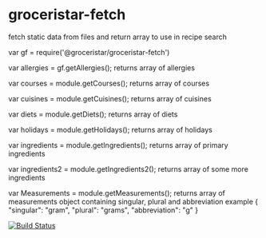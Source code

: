 # groceristar-fetch
fetch static data from files and return array to use in recipe search

var gf = require('@groceristar/groceristar-fetch')

var allergies = gf.getAllergies();
returns array of allergies

var courses = module.getCourses();
returns array of courses

var cuisines = module.getCuisines();
returns array of cuisines

var diets = module.getDiets();
returns array of diets

var holidays = module.getHolidays();
returns array of holidays

var ingredients = module.getIngredients();
returns array of primary ingredients

var ingredients2 = module.getIngredients2();
returns array of some more ingredients

var Measurements = module.getMeasurements();
returns array of measurements object containing singular, plural and abbreviation
example
{
    "singular": "gram",
    "plural": "grams",
    "abbreviation": "g"
}


[![Build Status](https://travis-ci.org/GroceriStar/groceristar-fetch.svg?branch=master)](https://travis-ci.org/GroceriStar/groceristar-fetch)
